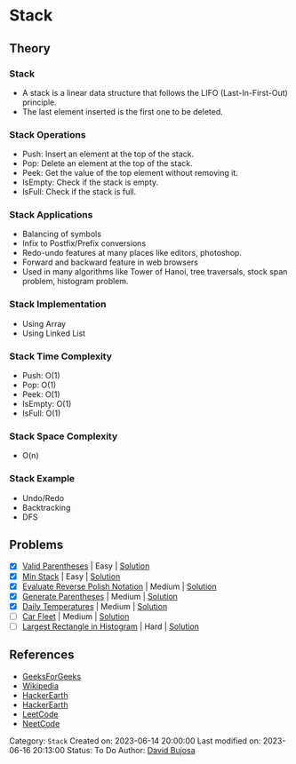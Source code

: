 # Stack

## Theory

### Stack

- A stack is a linear data structure that follows the LIFO (Last-In-First-Out) principle.
- The last element inserted is the first one to be deleted.

### Stack Operations

- Push: Insert an element at the top of the stack.
- Pop: Delete an element at the top of the stack.
- Peek: Get the value of the top element without removing it.
- IsEmpty: Check if the stack is empty.
- IsFull: Check if the stack is full.

### Stack Applications

- Balancing of symbols
- Infix to Postfix/Prefix conversions
- Redo-undo features at many places like editors, photoshop.
- Forward and backward feature in web browsers
- Used in many algorithms like Tower of Hanoi, tree traversals, stock span problem, histogram problem.

### Stack Implementation

- Using Array
- Using Linked List

### Stack Time Complexity

- Push: O(1)
- Pop: O(1)
- Peek: O(1)
- IsEmpty: O(1)
- IsFull: O(1)

### Stack Space Complexity

- O(n)

### Stack Example

- Undo/Redo
- Backtracking
- DFS

## Problems

- [x] [Valid Parentheses](https://leetcode.com/problems/valid-parentheses/) | Easy | [Solution](../../../src/easy/valid_parentheses.rs)
- [x] [Min Stack](https://leetcode.com/problems/min-stack/) | Easy | [Solution](../../../src/easy/min_stack.rs)
- [x] [Evaluate Reverse Polish Notation](https://leetcode.com/problems/evaluate-reverse-polish-notation/) | Medium | [Solution](../../../src/medium/evaluate_reverse_polish_notation.rs)
- [x] [Generate Parentheses](https://leetcode.com/problems/generate-parentheses/) | Medium | [Solution](../../../src/medium/generate_parentheses.rs)
- [x] [Daily Temperatures](https://leetcode.com/problems/daily-temperatures/) | Medium | [Solution](../../../src/medium/daily_temperatures.rs)
- [ ] [Car Fleet](https://leetcode.com/problems/car-fleet/) | Medium | [Solution](../../../src/medium/car_fleet.rs)
- [ ] [Largest Rectangle in Histogram](https://leetcode.com/problems/largest-rectangle-in-histogram/) | Hard | [Solution](../../../src/hard/largest_rectangle_in_histogram.rs)

## References

- [GeeksForGeeks](https://www.geeksforgeeks.org/stack-data-structure/)
- [Wikipedia](<https://en.wikipedia.org/wiki/Stack_(abstract_data_type)>)
- [HackerEarth](https://www.hackerearth.com/practice/data-structures/stacks/basics-of-stacks/tutorial/)
- [HackerEarth](https://www.hackerearth.com/practice/data-structures/stacks/basics-of-stacks/tutorial/)
- [LeetCode](https://leetcode.com/explore/learn/card/queue-stack/)
- [NeetCode](https://neetcode.io)

Category: `Stack`
Created on: 2023-06-14 20:00:00
Last modified on: 2023-06-16 20:13:00
Status: To Do
Author: [David Bujosa](https://github.com/bujosa)
